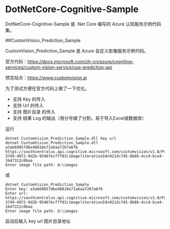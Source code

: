 # DotNetCore-Cognitive-Sample

DotNetCore-Cognitive-Sample 是 .Net Core 编写的 Azure 认知服务示例代码集。

##CustomVision_Prediction_Sample

CustomVision_Prediction_Sample 是 Azure 自定义影像服务示例代码。

官方代码：https://docs.microsoft.com/zh-cn/azure/cognitive-services/custom-vision-service/use-prediction-api

预览站点：https://www.customvision.ai

为了测试方便在官方代码上做了一下优化。
 - 支持 Key 的传入
 - 支持 Url 的传入
 - 支持 图片目录 的传入
 - 支持 结果 Log 的输出（用分号做了分割，易于导入Excel或数据库）

运行
```
dotnet CustomVision_Prediction_Sample.dll key url
dotnet CustomVision_Prediction_Sample.dll a3ab69857dbe48818e71a6aa7267a6f6 https://southcentralus.api.cognitive.microsoft.com/customvision/v1.0/Prediction/421ea876-3749-4972-9d2b-95467ecfff83/image?iterationId=921dc745-8b8b-4ccd-bce4-1b47312c0baa
Enter image file path: d:\images
```
或
```
dotnet CustomVision_Prediction_Sample
Enter key: a3ab69857dbe48818e71a6aa7267a6f6
Enter url: https://southcentralus.api.cognitive.microsoft.com/customvision/v1.0/Prediction/421ea876-3749-4972-9d2b-95467ecfff83/image?iterationId=921dc745-8b8b-4ccd-bce4-1b47312c0baa
Enter image file path: d:\images
```
启动后输入 key url 图片目录地址
